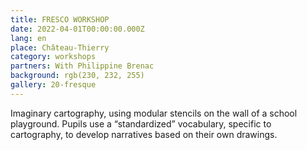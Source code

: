 ```yaml
---
title: FRESCO WORKSHOP
date: 2022-04-01T00:00:00.000Z
lang: en
place: Château-Thierry
category: workshops
partners: With Philippine Brenac
background: rgb(230, 232, 255)
gallery: 20-fresque 
---
```

Imaginary cartography, using modular stencils on the wall of a school playground. Pupils use a “standardized” vocabulary, specific to cartography, to develop narratives based on their own drawings.